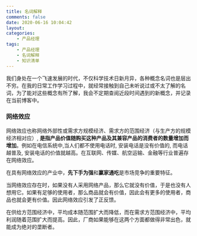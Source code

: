 ```yaml
---
title: 名词解释
comments: false
date: 2020-06-16 10:04:42
layout:
categories:
	- 产品经理
tags:
	- 产品经理
	- 名词解释
	- 知识清单
---
```


我们身处在一个飞速发展的时代，不仅科学技术日新月异，各种概念名词也是层出不穷。在我的日常工作学习过程中，就经常接触到自己未听说过或不太了解的名词，为了能对这些概念有所了解，我会不定期查阅近段时间遇到的新概念，并记录在当前博客中。



<!-- more -->

### 网络效应

网络效应也称网络外部性或需求方规模经济、需求方的范围经济（与生产方的规模经济相对应）, **是指产品价值随购买这种产品及其兼容产品的消费者的数量增加而增加**。例如在电信系统中,当人们都不使用电话时, 安装电话是没有价值的, 而电话越普及, 安装电话的价值就越高。在互联网、传媒、航空运输、金融等行业普遍存在网络效应。

在具有网络效应的产业中，**先下手为强**和**赢家通吃**是市场竞争的重要特征。

当网络效应存在时，如果没有人采用网络产品，那么它就没有价值，于是也没有人想用它。如果有足够的使用者，那么商品就会有价值，因此会有更多的使用者，商品也就会更有价值。因此网络效应引发了正反馈。

在供给方范围经济中，平均成本随范围扩大而降低，而在需求方范围经济中，平均利润随着范围扩大而提高。因此，厂商如果能够在这两个方面都做得非常出色，就能成为绝对的垄断者。

